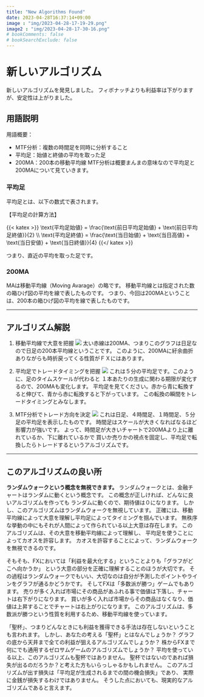 ```yaml
---
title: "New Algorithms Found"
date: 2023-04-28T16:37:14+09:00
image : "img/2023-04-28-17-19-29.png"
image2 : "img/2023-04-28-17-30-16.png"
# bookComments: false
# bookSearchExclude: false
---
```



# 新しいアルゴリズム
新しいアルゴリズムを発見しました。
フィボナッチよりも利益率は下がりますが、安定性は上がりました。

## 用語説明
用語概要：
- MTF分析：複数の時間足を同時に分析すること
- 平均足：始値と終値の平均を取った足
- 200MA：200本の移動平均線
MTF分析は概要まんまの意味なので平均足と200MAについて見ていきます。

### 平均足
平均足とは、以下の数式で表されます。

【平均足の計算方法】

{{< katex >}}
\text{平均足始値} = \frac{\text{前日平均足始値} + \text{前日平均足終値}}{2}
\\\\
\text{平均足終値} = \frac{\text{当日始値} + \text{当日高値} + \text{当日安値} + \text{当日終値}}{4}
{{</ katex >}}

つまり、直近の平均を取った足です。

### 200MA
MAは移動平均線（Moving Avarage）の略です。
移動平均線とは指定された数の箱ひげ図の平均を線で表したものです。
つまり、今回は200MAということは、200本の箱ひげ図の平均を線で表したものです。

---

## アルゴリズム解説

1. 移動平均線で大意を把握
![](https://Takaya-Shiraishi.github.io/ResearchReport/img/2023-04-28-17-13-53.png)
太い赤線は200MA、つまりこのグラフは日足なので日足の200本平均線ということです。
このように、200MAに紆余曲折ありながらも時折戻ってくる性質がＦＸにはあります。
1. 平均足でトレードタイミングを把握
![](https://Takaya-Shiraishi.github.io/ResearchReport/img/2023-04-28-17-19-29.png)
これは５分の平均足です。このように、足のタイムスケールが代わると
１本あたりの生成に関わる期限が変化するので、200MAも変化します。
平均足を見てください。赤から青に転換すると伸びて、青から赤に転換すると下がっています。
この転換の瞬間をトレードタイミングとみなします。

1. MTF分析でトレード方向を決定
![](https://Takaya-Shiraishi.github.io/ResearchReport/img/2023-04-28-17-30-16.png)
これは日足、４時間足、１時間足、５分足の平均足を表示したものです。
時間足はスケールが大きくなればなるほど影響力が強いです。
よって、時間足が大きいチャートで200MAより上に離れているか、下に離れているかで
買いか売りかの視点を固定し、平均足で転換したらトレードするというアルゴリズムです。

---

## このアルゴリズムの良い所
**ランダムウォークという概念を無視できます。**
ランダムウォークとは、金融チャートはランダムに動くという概念です。
この概念が正しければ、どんなに良いアルゴリズムを作っても
ランダムに動くので、期待値は０になります。
しかし、このアルゴリズムはランダムウォークを無視しています。
正確には、移動平均線によって大意を理解し平均足によってタイミングを掴んでいます。
無秩序な挙動の中にもそれが人間によって作られている以上大意は存在します。
このアルゴリズムは、その大意を移動平均線によって理解し、
平均足を使うことによってカオスを許容します。
カオスを許容することによって、ランダムウォークを無視できるのです。

そもそも、FXにおいては「利益を最大化する」ということよりも「グラフがどこへ向かうか」
という大意の部分を正確に理解することのほうが大切です。
その過程はランダムウォークでもいい、大切なのは自分が予測したポイントやラインをグラフが通るかどうかです。
そしてFXは「多数派が勝つ」ゲームでもあります。
売りが多く入れば市場にその商品があふれる事で価値は下落し、チャートは右下がりになります。
買いが多く入れば市場からその商品はなくなり、価値は上昇することでチャートは右上がりになります。
このアルゴリズムは、多数派が勝つという性質を利用するため、移動平均線を使っています。

「聖杯」、つまりどんなときにも利益を獲得できる手法は存在しないということも言われます。
しかし、あなたの考える「聖杯」とはなんでしょうか？
グラフの底から天井まで全ての利益が狙えるアルゴリズムでしょうか？
株からFXまで何にでも通用するゼロサムゲームのアルゴリズムでしょうか？
平均を使っている以上、このアルゴリズムも聖杯ではありません。
聖杯ではないのであれば損失が出るのだろうか？と考えた方もいらっしゃるかもしれません。
このアルゴリズムが出す損失は「平均足が生成されるまでの間の機会損失」であり、
実際に金銭が損失するわけではありません。
そうした点においても、現実的なアルゴリズムであると言えます。